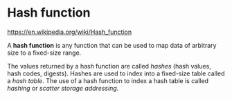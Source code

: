 # Hash function

https://en.wikipedia.org/wiki/Hash_function

A **hash function** is any function that can be used to map data of arbitrary size to a fixed-size range.

The values returned by a hash function are called *hashes* (hash values, hash codes, digests). Hashes are used to index into a fixed-size table called a *hash table*. The use of a hash function to index a hash table is called *hashing* or *scatter storage addressing*.
